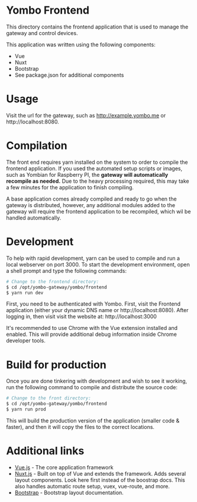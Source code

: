 # Yombo Frontend

This directory contains the frontend application that is used to manage the gateway
and control devices.

This application was written using the following components:
 
* Vue
* Nuxt
* Bootstrap
* See package.json for additional components

# Usage

Visit the url for the gateway, such as http://example.yombo.me or
http://localhost:8080.

# Compilation

The front end requires yarn installed on the system to order to compile the frontend
application. If you used the automated setup scripts or images, such as Yombian
for Raspberry PI, the **gateway will automatically recompile as needed.**
Due to the heavy processing required, this may take a few minutes for the application
to finish compiling.

A base application comes already compiled and ready to go when the gateway is distributed,
however, any additional modules added to the gateway will require the frontend application
to be recompiled, which wil be handled automatically.

# Development

To help with rapid development, yarn can be used to compile and run a local webserver
on port 3000. To start the development environment, open a shell prompt and type the
following commands:

``` bash
# Change to the frontend directory:
$ cd /opt/yombo-gateway/yombo/frontend
$ yarn run dev
```

First, you need to be authenticated with Yombo. First, visit the Frontend application
(either your dynamic DNS name or http://localhost:8080). After logging in, then visit 
visit the website at: http://localhost:3000

It's recommended to use Chrome with the Vue extension installed and enabled. This will
provide additional debug information inside Chrome developer tools.

# Build for production

Once you are done tinkering with development and wish to see it working, run the
following command to compile and distribute the source code:

``` bash
# Change to the front directory:
$ cd /opt/yombo-gateway/yombo/frontend
$ yarn run prod
```

This will build the production version of the application (smaller code & faster),
and then it will copy the files to the correct locations.

# Additional links

* [Vue.js](https://vuejs.org/) - The core application framework
* [Nuxt.js](https://nuxtjs.org) - Built on top of Vue and extends the framework. Adds several
  layout components. Look here first instead of the boostrap docs. This also handles automatic
  route setup, vuex, vue-route, and more.
* [Bootstrap](https://getbootstrap.com/docs/4.3/getting-started/introduction/) - Bootstrap
  layout documentation.
